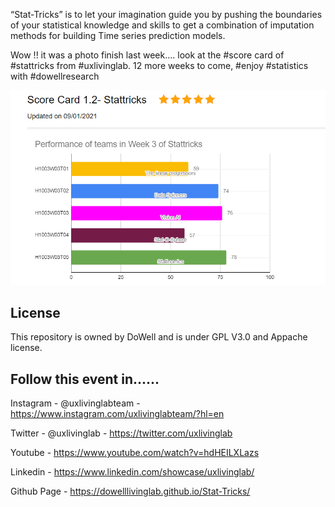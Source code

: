 “Stat-Tricks” is to let your imagination guide you by pushing the boundaries of your statistical knowledge and skills to get a combination of imputation methods for building Time series prediction models.

Wow !! it was a photo finish last week.... look at the #score card of #stattricks from #uxlivinglab. 12 more weeks to come, #enjoy #statistics with #dowellresearch

![Copy of Copy of Living lab (1)](https://github.com/DowellLivingLab/scorecard-stattricks/blob/main/sc1.png?raw=true)

## License

This repository is owned by DoWell and is under GPL V3.0 and Appache license. 

## Follow this event in......

Instagram - @uxlivinglabteam - https://www.instagram.com/uxlivinglabteam/?hl=en

Twitter - @uxlivinglab -  https://twitter.com/uxlivinglab

Youtube - https://www.youtube.com/watch?v=hdHEILXLazs

Linkedin - https://www.linkedin.com/showcase/uxlivinglab/

Github Page - https://dowelllivinglab.github.io/Stat-Tricks/



